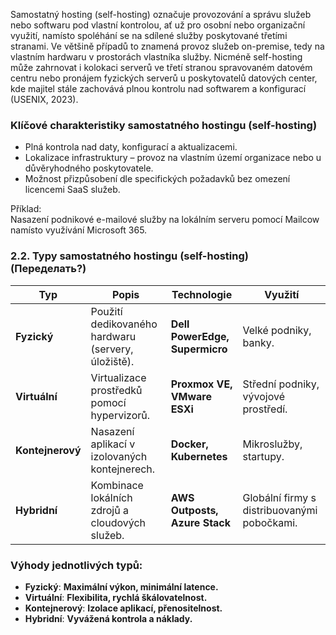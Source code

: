 Samostatný hosting (self-hosting) označuje provozování a správu služeb nebo softwaru pod vlastní kontrolou, ať už pro osobní nebo organizační využití, namísto spoléhání se na sdílené služby poskytované třetími stranami. Ve většině případů to znamená provoz služeb on-premise, tedy na vlastním hardwaru v prostorách vlastníka služby. Nicméně self-hosting může zahrnovat i kolokaci serverů ve třetí stranou spravovaném datovém centru nebo pronájem fyzických serverů u poskytovatelů datových center, kde majitel stále zachovává plnou kontrolu nad softwarem a konfigurací (USENIX, 2023).

### Klíčové charakteristiky samostatného hostingu (self-hosting)

- Plná kontrola nad daty, konfigurací a aktualizacemi.
- Lokalizace infrastruktury – provoz na vlastním území organizace nebo u důvěryhodného poskytovatele.
- Možnost přizpůsobení dle specifických požadavků bez omezení licencemi SaaS služeb.

Příklad:  
Nasazení podnikové e-mailové služby na lokálním serveru pomocí Mailcow namísto využívání Microsoft 365.

### **2.2. Typy samostatného hostingu (self-hosting)** (Переделать?)

|**Typ**|**Popis**|**Technologie**|**Využití**|
|---|---|---|---|
|**Fyzický**|Použití dedikovaného hardwaru (servery, úložiště).|**Dell PowerEdge, Supermicro**|Velké podniky, banky.|
|**Virtuální**|Virtualizace prostředků pomocí hypervizorů.|**Proxmox VE, VMware ESXi**|Střední podniky, vývojové prostředí.|
|**Kontejnerový**|Nasazení aplikací v izolovaných kontejnerech.|**Docker, Kubernetes**|Mikroslužby, startupy.|
|**Hybridní**|Kombinace lokálních zdrojů a cloudových služeb.|**AWS Outposts, Azure Stack**|Globální firmy s distribuovanými pobočkami.|

### **Výhody jednotlivých typů:**

- **Fyzický**: **Maximální výkon, minimální latence.**
- **Virtuální**: **Flexibilita, rychlá škálovatelnost.**
- **Kontejnerový**: **Izolace aplikací, přenositelnost.**
- **Hybridní**: **Vyvážená kontrola a náklady.**